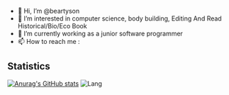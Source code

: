 - 👋 Hi, I’m @beartyson
- 👀 I’m interested in computer science, body building, Editing And Read Historical/Bio/Eco Book
- 🌱 I’m currently working as a junior software programmer
- 📫 How to reach me :

## Statistics
[![Anurag's GitHub stats](https://github-readme-stats.vercel.app/api?username=beartyson)](https://github.com/anuraghazra/github-readme-stats)
![Lang](https://github-readme-stats.vercel.app/api/top-langs/?username=beartyson&hide=ipynb,html&layout=compact)




